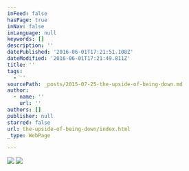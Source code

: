 ```yaml
---
inFeed: false
hasPage: true
inNav: false
inLanguage: null
keywords: []
description: ''
datePublished: '2016-06-01T17:21:51.108Z'
dateModified: '2016-06-01T17:21:49.811Z'
title: ''
tags:
  - ''
sourcePath: _posts/2015-07-25-the-upside-of-being-down.md
author:
  - name: ''
    url: ''
authors: []
publisher: null
starred: false
url: the-upside-of-being-down/index.html
_type: WebPage

---
```

![](https://the-grid-user-content.s3-us-west-2.amazonaws.com/49865313-986b-41c7-8de0-640d3ebb16aa.jpg)
![](https://the-grid-user-content.s3-us-west-2.amazonaws.com/15f8f130-ad8d-4c74-8ae5-72e81b4a28ef.jpg)